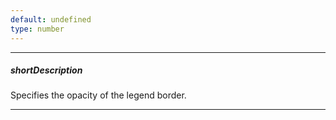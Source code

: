 ```yaml
---
default: undefined
type: number
---
```

---
##### shortDescription
Specifies the opacity of the legend border.

---
